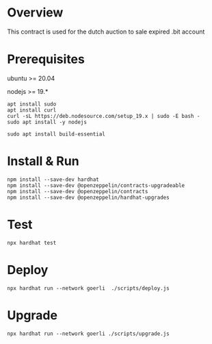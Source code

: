 # Overview

This contract is used for the dutch auction to sale expired .bit account

# Prerequisites
ubuntu >= 20.04

nodejs >= 19.*
```shell
apt install sudo
apt install curl
curl -sL https://deb.nodesource.com/setup_19.x | sudo -E bash -
sudo apt install -y nodejs

sudo apt install build-essential
```

# Install & Run
```shell
npm install --save-dev hardhat
npm install --save-dev @openzeppelin/contracts-upgradeable
npm install --save-dev @openzeppelin/contracts
npm install --save-dev @openzeppelin/hardhat-upgrades
```

# Test
```shell
npx hardhat test
```
# Deploy
```shell
npx hardhat run --network goerli  ./scripts/deploy.js 
```
# Upgrade
```shell
npx hardhat run --network goerli ./scripts/upgrade.js
```
